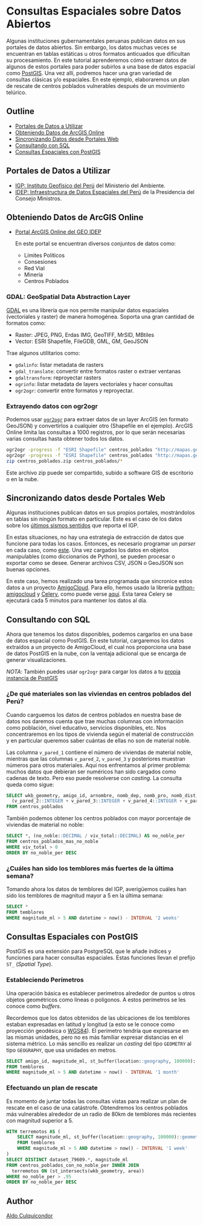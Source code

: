 # Consultas Espaciales sobre Datos Abiertos

Algunas instituciones gubernamentales peruanas publican datos en sus portales
de datos abiertos. Sin embargo, los datos muchas veces se encuentran en tablas
estáticas u otros formatos anticuados que dificultan su procesamiento. En este
tutorial aprenderemos cómo extraer datos de algunos de estos portales para
poder subirlos a una base de datos espacial como [PostGIS](http://postgis.net).
Una vez allí, podremos hacer una gran variedad de consultas clásicas y/o
espaciales. En este ejemplo, elaboraremos un plan de rescate de centros
poblados vulnerables después de un movimiento telúrico.


## Outline

- [Portales de Datos a Utilizar](#portales-de-datos-a-utilizar)
- [Obteniendo Datos de ArcGIS Online](#obteniendo-datos-de-arcgis-online)
- [Sincronizando Datos desde Portales Web](#sincronizando-datos-desde-portales-web)
- [Consultando con SQL](#consutando-con-sql)
- [Consultas Espaciales con PostGIS](#consultas-espaciales-con-postgis)


## Portales de Datos a Utilizar

- [IGP: Instituto Geofísico del Perú](http://www.igp.gob.pe/) del Ministerio
    del Ambiente.
- [IDEP: Infraestructura de Datos Espaciales del Perú](http://www.geoidep.gob.pe/)
    de la Presidencia del Consejo Ministros.

## Obteniendo Datos de ArcGIS Online

- [Portal ArcGIS Online del GEO IDEP](http://mapas.geoidep.gob.pe)

    En este portal se encuentran diversos conjuntos de datos como:
    
    - Límites Políticos
    - Consesiones
    - Red Vial
    - Minería
    - Centros Poblados

### GDAL: GeoSpatial Data Abstraction Layer

[GDAL](http://gdal.org) es una librería que nos permite manipular datos espaciales
(vectoriales y raster) de manera homogénea. Soporta una gran cantidad de
formatos como:

- Raster: JPEG, PNG, Erdas IMG, GeoTIFF, MrSID, MBtiles
- Vector: ESRI Shapefile, FileGDB, GML, GM, GeoJSON

Trae algunos utilitarios como:
 
- `gdalinfo`: listar metadata de rasters
- `gdal_translate`: convertir entre formatos raster o extraer ventanas
- `gdaltransform`: reproyectar rasters
- `ogrinfo`: listar metadata de layers vectoriales y hacer consultas
- `ogr2ogr`: convertir entre formatos y reproyectar.

### Extrayendo datos con ogr2ogr

Podemos usar [`ogr2ogr`](http://www.gdal.org/ogr2ogr.html) para extraer datos
de un layer ArcGIS (en formato GeoJSON) y convertirlos a cualquier otro
(Shapefile en el ejemplo). ArcGIS Online limita las consultas a 1000 registros,
por lo que serán necesarias varias consultas hasta obtener todos los datos.

```sh
ogr2ogr -progress -f "ESRI Shapefile" centros_poblados "http://mapas.geoidep.gob.pe/geoidep/rest/services/Sistema_de_Centros_Poblados/MapServer/2/query?where=FID<1000&outfields=*&f=json" OGRGeoJSON
ogr2ogr -progress -f "ESRI Shapefile" centros_poblados "http://mapas.geoidep.gob.pe/geoidep/rest/services/Sistema_de_Centros_Poblados/MapServer/2/query?where=FID>=1000+AND+FID<2000&outfields=*&f=json" OGRGeoJSON
zip centros_poblados.zip centros_poblados/*
```

Este archivo zip puede ser compartido, subido a software GIS de escritorio o
en la nube.

## Sincronizando datos desde Portales Web

Algunas instituciones publican datos en sus propios portales, mostrándolos en
tablas sin ningún formato en particular. Este es el caso de los datos sobre los
[últimos sismos sentidos](http://www.igp.gob.pe/bdsismos/ultimosSismosSentidos.php)
que reporta el IGP.

En estas situaciones, no hay una estrategia de extracción de datos que funcione
para todas los casos. Entonces, es necesario programar un _parser_ en cada
caso, como [este](celery/utils.py#L13-L43).
Una vez cargados los datos en objetos manipulables (como diccionarios de
Python), se pueden procesar o exportar como se desee. Generar archivos CSV,
JSON o GeoJSON son buenas opciones.

En este caso, hemos realizado una tarea programada que sincronice estos datos
a un proyecto [AmigoCloud](https://www.amigocloud.com). Para ello, hemos usado
la librería [python-amigocloud](https://pypi.python.org/pypi/amigocloud/) y
[Celery](http://www.celeryproject.org), como puede verse
[aquí](celery/tasks.py#L22-L40).
Esta tarea Celery se ejecutará cada 5 minutos para mantener los datos
al día.


## Consultando con SQL

Ahora que tenemos los datos disponibles, podemos cargarlos en una base de datos
espacial como PostGIS. En este tutorial, cargaremos los datos extraídos a un
proyecto de AmigoCloud, el cual nos proporciona una base de datos PostGIS en la
nube, con la ventaja adicional que se encarga de generar visualizaciones.

_NOTA_: También puedes usar `ogr2ogr` para cargar los datos a tu [propia
instancia de PostGIS](http://www.gdal.org/drv_pg.html)

### ¿De qué materiales son las viviendas en centros poblados del Perú?

Cuando carguemos los datos de centros poblados en nuestra base de datos nos
daremos cuenta que trae muchas columnas con información como población,
nivel educativo, servicios disponibles, etc. Nos concentraremos en los
tipos de vivienda según el material de construcción y en particular queremos
saber cuántas de ellas no son de material noble.

Las columna `v_pared_1` contiene el número de viviendas de material noble,
mientras que las columnas `v_pared_2`, `v_pared_3` y posteriores muestran
números para otros materiales. Aquí nos enfrentamos al primer problema: muchos
datos que debieran ser numéricos han sido cargados como cadenas de texto. Pero
eso puede resolverse con _casting_. La consulta queda como sigue:

```sql
SELECT wkb_geometry, amigo_id, arnombre, nomb_dep, nomb_pro, nomb_dist, pob_total, viv_total::INTEGER as viv_total,
  (v_pared_2::INTEGER + v_pared_3::INTEGER + v_pared_4::INTEGER + v_pared_5::INTEGER + v_pared_6::INTEGER + v_pared_8::INTEGER) AS no_noble
FROM centros_poblados
```

También podemos obtener los centros poblados con mayor porcentaje de viviendas
de material no noble:

```sql
SELECT *, (no_noble::DECIMAL / viv_total::DECIMAL) AS no_noble_per
FROM centros_poblados_mas_no_noble
WHERE viv_total > 0
ORDER BY no_noble_per DESC
```

### ¿Cuáles han sido los temblores más fuertes de la última semana?

Tomando ahora los datos de temblores del IGP, averigüemos cuáles han sido
los temblores de magnitud mayor a 5 en la última semana:

```sql
SELECT *
FROM temblores
WHERE magnitude_ml > 5 AND datetime > now() - INTERVAL '2 weeks'
```


## Consultas Espaciales con PostGIS

PostGIS es una extensión para PostgreSQL que le añade índices y funciones para
hacer consultas espaciales. Estas funciones llevan el prefijo `ST_`
(_Spatial Type_).

### Estableciendo Perímetros

Una operación básica es establecer perímetros alrededor de puntos u otros
objetos geométricos como líneas o polígonos. A estos perímetros se les conoce
como _buffers_.

Recordemos que los datos obtenidos de las ubicaciones de los temblores estaban
expresadas en latitud y longitud (a esto se le conoce como proyección geodésica
o [WGS84](https://en.wikipedia.org/wiki/World_Geodetic_System)). El perímetro
tendría que expresarse en las mismas unidades, pero no es más familiar expresar
distancias en el sistema métrico. Lo más sencillo es realizar un _casting_ del
tipo `GEOMETRY` al tipo `GEOGRAPHY`, que usa unidades en metros.

```sql
SELECT amigo_id, magnitude_ml, st_buffer(location::geography, 100000)::geometry
FROM temblores
WHERE magnitude_ml > 5 AND datetime > now() - INTERVAL '1 month'
```

### Efectuando un plan de rescate

Es momento de juntar todas las consultas vistas para realizar un plan de
rescate en el caso de una catástrofe. Obtendremos los centros poblados más
vulnerables alrededor de un radio de 80km de temblores más recientes con
magnitud superior a 5.

```sql
WITH terremotos AS (
    SELECT magnitude_ml, st_buffer(location::geography, 100000)::geometry as area
    FROM temblores
    WHERE magnitude_ml > 5 AND datetime > now() - INTERVAL '1 week'
)
SELECT DISTINCT dataset_79609.*, magnitude_ml
FROM centros_poblados_con_no_noble_per INNER JOIN
  terremotos ON (st_intersects(wkb_geometry, area))
WHERE no_noble_per > .95
ORDER BY no_noble_per DESC
```


## Author

[Aldo Culquicondor](https://github.com/alculquicondor)
